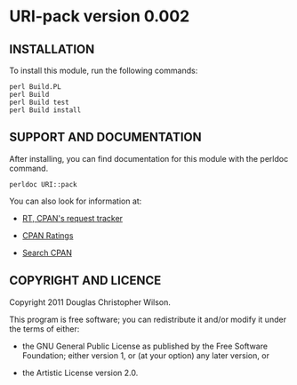 URI-pack version 0.002
======================

INSTALLATION
------------

To install this module, run the following commands:

    perl Build.PL
    perl Build
    perl Build test
    perl Build install

SUPPORT AND DOCUMENTATION
-------------------------

After installing, you can find documentation for this module with the
perldoc command.

    perldoc URI::pack

You can also look for information at:

*   [RT, CPAN's request tracker](http://rt.cpan.org/NoAuth/Bugs.html?Dist=URI-pack)

*   [CPAN Ratings](http://cpanratings.perl.org/d/URI-pack)

*   [Search CPAN](http://search.cpan.org/dist/URI-pack)


COPYRIGHT AND LICENCE
---------------------

Copyright 2011 Douglas Christopher Wilson.

This program is free software; you can redistribute it and/or
modify it under the terms of either:

*   the GNU General Public License as published by the Free
    Software Foundation; either version 1, or (at your option) any
    later version, or

*   the Artistic License version 2.0.
